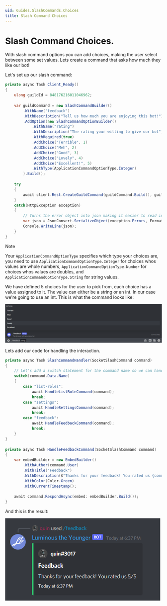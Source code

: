 ```yaml
---
uid: Guides.SlashCommands.Choices
title: Slash Command Choices
---
```


# Slash Command Choices.

With slash command options you can add choices, making the user select between some set values. Lets create a command that asks how much they like our bot!

Let's set up our slash command:

```cs
private async Task Client_Ready()
{
    ulong guildId = 848176216011046962;

    var guildCommand = new SlashCommandBuilder()
        .WithName("feedback")
        .WithDescription("Tell us how much you are enjoying this bot!")
        .AddOption(new SlashCommandOptionBuilder()
            .WithName("rating")
            .WithDescription("The rating your willing to give our bot")
            .WithRequired(true)
            .AddChoice("Terrible", 1)
            .AddChoice("Meh", 2)
            .AddChoice("Good", 3)
            .AddChoice("Lovely", 4)
            .AddChoice("Excellent!", 5)
            .WithType(ApplicationCommandOptionType.Integer)
        ).Build();

    try
    {
        await client.Rest.CreateGuildCommand(guildCommand.Build(), guildId);
    }
    catch(HttpException exception)
    {
        // Turns the error object into json making it easier to read in the console.
        var json = JsonConvert.SerializeObject(exception.Errors, Formatting.Indented);
        Console.WriteLine(json);
    }
}
```

> [!NOTE]
> Your `ApplicationCommandOptionType` specifies which type your choices are, you need to use `ApplicationCommandOptionType.Integer` for choices whos values are whole numbers, `ApplicationCommandOptionType.Number` for choices whos values are doubles, and `ApplicationCommandOptionType.String` for string values.

We have defined 5 choices for the user to pick from, each choice has a value assigned to it. The value can either be a string or an int. In our case we're going to use an int. This is what the command looks like:

![feedback style](images/feedback1.png)

Lets add our code for handling the interaction.

```cs
private async Task SlashCommandHandler(SocketSlashCommand command)
{
    // Let's add a switch statement for the command name so we can handle multiple commands in one event.
    switch(command.Data.Name)
    {
        case "list-roles":
            await HandleListRoleCommand(command);
            break;
        case "settings":
            await HandleSettingsCommand(command);
            break;
        case "feedback":
            await HandleFeedbackCommand(command);
            break;
    }
}

private async Task HandleFeedbackCommand(SocketSlashCommand command)
{
    var embedBuilder = new EmbedBuilder()
        .WithAuthor(command.User)
        .WithTitle("Feedback")
        .WithDescription($"Thanks for your feedback! You rated us {command.Data.Options.First().Value}/5")
        .WithColor(Color.Green)
        .WithCurrentTimestamp();

    await command.RespondAsync(embed: embedBuilder.Build());
}
```

And this is the result:

![feedback working](images/feedback2.png)
